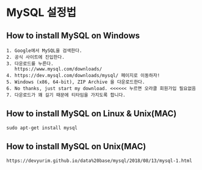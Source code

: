 # MySQL 설정법

## How to install MySQL on Windows

```make
1. Google에서 MySQL을 검색한다.
2. 공식 사이트에 진입한다.
3. 다운로드를 누른다.
   https://www.mysql.com/downloads/
4. https://dev.mysql.com/downloads/mysql/ 페이지로 이동하자!
5. Windows (x86, 64-bit), ZIP Archive 을 다운로드한다.
6. No thanks, just start my download. <<<<<< 누르면 오라클 회원가입 필요없음
7. 다운로드가 꽤 길기 때문에 티타임을 가지도록 합니다.
```

## How to install MySQL on Linux & Unix(MAC)

```make
sudo apt-get install mysql
```

## How to install MySQL on Unix(MAC)

```make
https://devyurim.github.io/data%20base/mysql/2018/08/13/mysql-1.html
```
